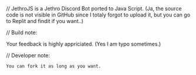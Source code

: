 // JethroJS is a Jethro Discord Bot ported to Java Script. (Ja, the source code is not visible in GitHub since I totaly forgot to upload it, but you can go to Replit and findit if you want..)

// Build note:
   
   Your feedback is highly appriciated. (Yes I am typo sometimes.)
   
// Developer note:
    
    You can fork it as long as you want. 
